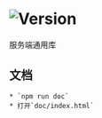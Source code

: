 # ![Version](https://img.shields.io/badge/version-10.96.29-green.svg)

服务端通用库

## 文档
    * `npm run doc`
    * 打开`doc/index.html`